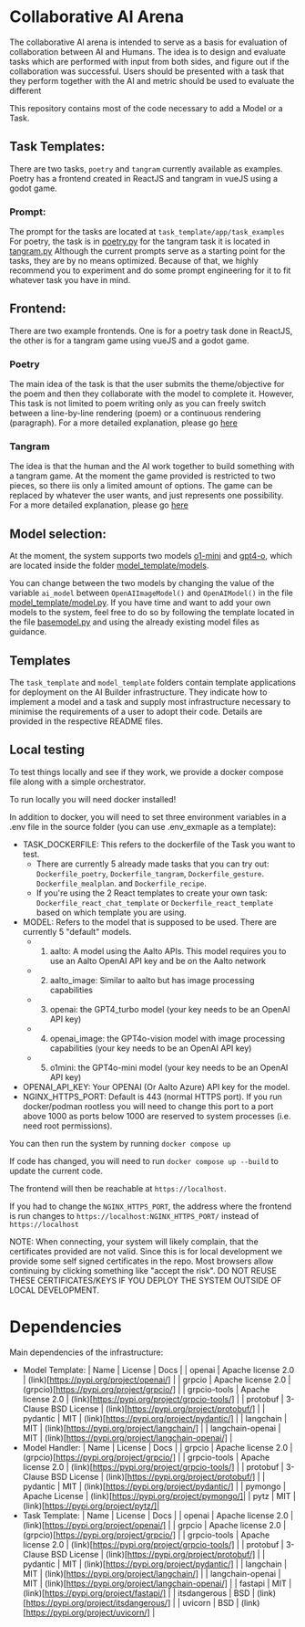 # Collaborative AI Arena

The collaborative AI arena is intended to serve as a basis for evaluation of collaboration between AI and Humans. The idea is to design and evaluate tasks which are performed with input from both sides, and figure out if the collaboration was successful.
Users should be presented with a task that they perform together with the AI and metric should be used to evaluate the different

This repository contains most of the code necessary to add a Model or a Task.

## Task Templates:

There are two tasks, `poetry` and `tangram` currently available as examples. Poetry has a frontend created in ReactJS and tangram in vueJS using a godot game.

### Prompt:

The prompt for the tasks are located at `task_template/app/task_examples` For poetry, the task is in [poetry.py](task_template/app/task_examples/poetry.py)
for the tangram task it is located in [tangram.py](task_template/app/task_examples/tangram.py)
Although the current prompts serve as a starting point for the tasks, they are by no means optimized. Because of that, we highly recommend you to experiment and do some prompt engineering for it to fit whatever task you have in mind.

## Frontend:

There are two example frontends. One is for a poetry task done in ReactJS, the other is for a tangram game using vueJS and a godot game.

### Poetry

The main idea of the task is that the user submits the theme/objective for the poem and then they collaborate with the model to complete it. However, This task is not limited to poem writing only as you can freely switch between a line-by-line rendering (poem) or a continuous rendering (paragraph). For a more detailed explanation, please go [here](task_template/frontend_poetry/README.md)

### Tangram

The idea is that the human and the AI work together to build something with a tangram game. At the moment the game provided is restricted to two pieces, so there iis only a limited amount of options. The game can be replaced by whatever the user wants, and just represents one possibility.
For a more detailed explanation, please go [here](task_template/frontend_tangram/README.md)

## Model selection:

At the moment, the system supports two models [o1-mini](model_template/models/openAI_model.py) and [gpt4-o](model_template/models/openAI_image_model.py), which are located inside the folder [model_template/models](model_template/models).

You can change between the two models by changing the value of the variable `ai_model` between `OpenAIImageModel()` and `OpenAIModel()` in the file [model_template/model.py](model_template/model.py).
If you have time and want to add your own models to the system, feel free to do so by following the template located in the file [basemodel.py](model_template/models/basemodel.py) and using the already existing model files as guidance.

## Templates

The `task_template` and `model_template` folders contain template applications for deployment on the AI Builder infrastructure.
They indicate how to implement a model and a task and supply most infrastructure necessary to minimise the requirements of a user to adopt their code.
Details are provided in the respective README files.

## Local testing

<a id="local-testing"></a>
To test things locally and see if they work, we provide a docker compose file along with a simple orchestrator.

To run locally you will need docker installed!

In addition to docker, you will need to set three environment variables in a .env file in the source folder (you can use .env_exmaple as a template):

- TASK_DOCKERFILE: This refers to the dockerfile of the Task you want to test.
  - There are currently 5 already made tasks that you can try out: `Dockerfile_poetry`, `Dockerfile_tangram`, `Dockerfile_gesture`. `Dockerfile_mealplan`. and `Dockerfile_recipe`.
  - If you're using the 2 React templates to create your own task: `Dockerfile_react_chat_template` or `Dockerfile_react_template` based on which template you are using.
- MODEL: Refers to the model that is supposed to be used. There are currently 5 "default" models.
  - 1. aalto: A model using the Aalto APIs. This model requires you to use an Aalto OpenAI API key and be on the Aalto network
  - 2. aalto_image: Similar to aalto but has image processing capabilities
  - 3. openai: the GPT4_turbo model (your key needs to be an OpenAI API key)
  - 4. openai_image: the GPT4o-vision model with image processing capabilities (your key needs to be an OpenAI API key)
  - 5. o1mini: the GPT4o-mini model (your key needs to be an OpenAI API key)
- OPENAI_API_KEY: Your OPENAI (Or Aalto Azure) API key for the model.
- NGINX_HTTPS_PORT: Default is 443 (normal HTTPS port). If you run docker/podman rootless you will need to change this port to a port above 1000 as ports below 1000 are reserved to system processes (i.e. need root permissions).

You can then run the system by running `docker compose up`

If code has changed, you will need to run `docker compose up --build` to update the current code.

The frontend will then be reachable at `https://localhost`.

If you had to change the `NGINX_HTTPS_PORT`, the address where the frontend is run changes to `https://localhost:NGINX_HTTPS_PORT/` instead of `https://localhost`

NOTE: When connecting, your system will likely complain, that the certificates provided are not valid. Since this is for local development we provide some self signed certificates in the repo. Most browsers allow continuing by clicking something like "accept the risk".
DO NOT REUSE THESE CERTIFICATES/KEYS IF YOU DEPLOY THE SYSTEM OUTSIDE OF LOCAL DEVELOPMENT.

# Dependencies

Main dependencies of the infrastructure:

- Model Template:
  | Name | License | Docs |
  | openai | Apache license 2.0 | (link)[https://pypi.org/project/openai/] |
  | grpcio | Apache license 2.0 | (grpcio)[https://pypi.org/project/grpcio/] |
  | grpcio-tools | Apache license 2.0 | (link)[https://pypi.org/project/grpcio-tools/] |
  | protobuf | 3-Clause BSD License | (link)[https://pypi.org/project/protobuf/] |
  | pydantic | MIT | (link)[https://pypi.org/project/pydantic/] |
  | langchain | MIT | (link)[https://pypi.org/project/langchain/] |
  | langchain-openai | MIT | (link)[https://pypi.org/project/langchain-openai/] |
- Model Handler:
  | Name | License | Docs |
  | grpcio | Apache license 2.0 | (grpcio)[https://pypi.org/project/grpcio/] |
  | grpcio-tools | Apache license 2.0 | (link)[https://pypi.org/project/grpcio-tools/] |
  | protobuf | 3-Clause BSD License | (link)[https://pypi.org/project/protobuf/] |
  | pydantic | MIT | (link)[https://pypi.org/project/pydantic/] |
  | pymongo | Apache License | (link)[https://pypi.org/project/pymongo/]|
  | pytz | MIT | (link)[https://pypi.org/project/pytz/]|
- Task Template:
  | Name | License | Docs |
  | openai | Apache license 2.0 | (link)[https://pypi.org/project/openai/] |
  | grpcio | Apache license 2.0 | (grpcio)[https://pypi.org/project/grpcio/] |
  | grpcio-tools | Apache license 2.0 | (link)[https://pypi.org/project/grpcio-tools/] |
  | protobuf | 3-Clause BSD License | (link)[https://pypi.org/project/protobuf/] |
  | pydantic | MIT | (link)[https://pypi.org/project/pydantic/] |
  | langchain | MIT | (link)[https://pypi.org/project/langchain/] |
  | langchain-openai | MIT | (link)[https://pypi.org/project/langchain-openai/] |
  | fastapi | MIT | (link)[https://pypi.org/project/fastapi/] |
  | itsdangerous | BSD | (link)[https://pypi.org/project/itsdangerous/] |
  | uvicorn | BSD | (link)[https://pypi.org/project/uvicorn/] |
